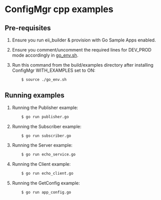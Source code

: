 # ConfigMgr cpp examples

## Pre-requisites

1. Ensure you run eii_builder & provision with Go Sample Apps enabled.

2. Ensure you comment/uncomment the required lines for DEV_PROD mode accordingly in [go_env.sh](go_env.sh).

3. Run this command from the build/examples directory after installing ConfigMgr WITH_EXAMPLES set to ON:

    ```sh
        $ source ./go_env.sh
    ```

## Running examples

1. Running the Publisher example:

    ```sh
        $ go run publisher.go
    ```

2. Running the Subscriber example:

    ```sh
        $ go run subscriber.go
    ```

3. Running the Server example:

    ```sh
        $ go run echo_service.go
    ```

4. Running the Client example:

    ```sh
        $ go run echo_client.go
    ```

5. Running the GetConfig example:

    ```sh
        $ go run app_config.go
    ```